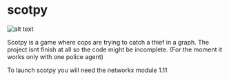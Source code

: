 # scotpy

![alt text](https://raw.githubusercontent.com/ananas-dev/scotpy/master/references/logo2.png)

Scotpy is a game where cops are trying to catch a thief in a graph.
The project isnt finish at all so the code might be incomplete.
(For the moment it works only with one police agent)

To launch scotpy you will need the networkx module 1.11
